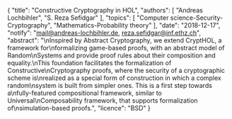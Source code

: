{
    "title": "Constructive Cryptography in HOL",
    "authors": [
        "Andreas Lochbihler",
        "S. Reza Sefidgar"
    ],
    "topics": [
        "Computer science-Security-Cryptography",
        "Mathematics-Probability theory"
    ],
    "date": "2018-12-17",
    "notify": "mail@andreas-lochbihler.de, reza.sefidgar@inf.ethz.ch",
    "abstract": "\nInspired by Abstract Cryptography, we extend CryptHOL, a framework for\nformalizing game-based proofs, with an abstract model of Random\nSystems and provide proof rules about their composition and equality.\nThis foundation facilitates the formalization of Constructive\nCryptography proofs, where the security of a cryptographic scheme is\nrealized as a special form of construction in which a complex random\nsystem is built from simpler ones. This is a first step towards a\nfully-featured compositional framework, similar to Universal\nComposability framework, that supports formalization of\nsimulation-based proofs.",
    "licence": "BSD"
}